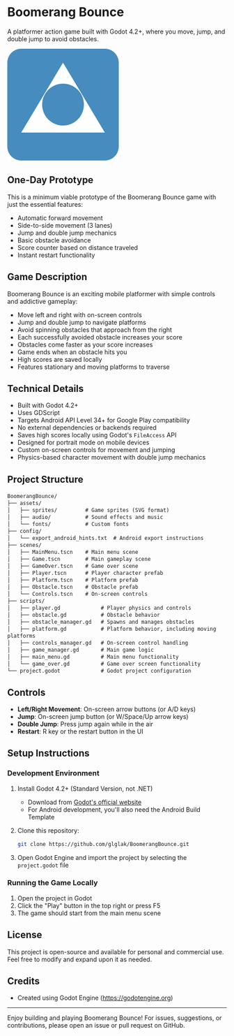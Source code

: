 # Boomerang Bounce

A platformer action game built with Godot 4.2+, where you move, jump, and double jump to avoid obstacles.

![Boomerang Bounce Preview](icon.svg)

## One-Day Prototype

This is a minimum viable prototype of the Boomerang Bounce game with just the essential features:

- Automatic forward movement
- Side-to-side movement (3 lanes)
- Jump and double jump mechanics
- Basic obstacle avoidance
- Score counter based on distance traveled
- Instant restart functionality

## Game Description

Boomerang Bounce is an exciting mobile platformer with simple controls and addictive gameplay:

- Move left and right with on-screen controls
- Jump and double jump to navigate platforms
- Avoid spinning obstacles that approach from the right
- Each successfully avoided obstacle increases your score
- Obstacles come faster as your score increases
- Game ends when an obstacle hits you
- High scores are saved locally
- Features stationary and moving platforms to traverse

## Technical Details

- Built with Godot 4.2+
- Uses GDScript
- Targets Android API Level 34+ for Google Play compatibility
- No external dependencies or backends required
- Saves high scores locally using Godot's `FileAccess` API
- Designed for portrait mode on mobile devices
- Custom on-screen controls for movement and jumping
- Physics-based character movement with double jump mechanics

## Project Structure

```
BoomerangBounce/
├── assets/
│   ├── sprites/         # Game sprites (SVG format)
│   ├── audio/           # Sound effects and music
│   └── fonts/           # Custom fonts
├── config/
│   └── export_android_hints.txt  # Android export instructions
├── scenes/
│   ├── MainMenu.tscn    # Main menu scene
│   ├── Game.tscn        # Main gameplay scene
│   ├── GameOver.tscn    # Game over scene
│   ├── Player.tscn      # Player character prefab
│   ├── Platform.tscn    # Platform prefab
│   ├── Obstacle.tscn    # Obstacle prefab 
│   └── Controls.tscn    # On-screen controls
├── scripts/
│   ├── player.gd             # Player physics and controls
│   ├── obstacle.gd           # Obstacle behavior
│   ├── obstacle_manager.gd   # Spawns and manages obstacles
│   ├── platform.gd           # Platform behavior, including moving platforms
│   ├── controls_manager.gd   # On-screen control handling
│   ├── game_manager.gd       # Main game logic
│   ├── main_menu.gd          # Main menu functionality
│   └── game_over.gd          # Game over screen functionality
└── project.godot             # Godot project configuration
```

## Controls

- **Left/Right Movement**: On-screen arrow buttons (or A/D keys)
- **Jump**: On-screen jump button (or W/Space/Up arrow keys)
- **Double Jump**: Press jump again while in the air
- **Restart**: R key or the restart button in the UI

## Setup Instructions

### Development Environment

1. Install Godot 4.2+ (Standard Version, not .NET)
   - Download from [Godot's official website](https://godotengine.org/download/)
   - For Android development, you'll also need the Android Build Template

2. Clone this repository:
   ```bash
   git clone https://github.com/glglak/BoomerangBounce.git
   ```

3. Open Godot Engine and import the project by selecting the `project.godot` file

### Running the Game Locally

1. Open the project in Godot
2. Click the "Play" button in the top right or press F5
3. The game should start from the main menu scene

## License

This project is open-source and available for personal and commercial use. Feel free to modify and expand upon it as needed.

## Credits

- Created using Godot Engine (https://godotengine.org)

---

Enjoy building and playing Boomerang Bounce! For issues, suggestions, or contributions, please open an issue or pull request on GitHub.
